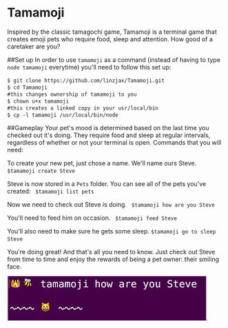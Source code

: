 # Tamamoji
Inspired by the classic tamagochi game, Tamamoji is a terminal game that creates emoji pets who require food, sleep and attention. How good of a caretaker are you?

##Set up
In order to use `tamamoji` as a command (instead of having to type `node tamamoji` everytime) you'll need to follow this set up:

```
$ git clone https://github.com/linzjax/Tamamoji.git
$ cd Tamamoji
#this changes ownership of tamamoji to you
$ chown u+x tamamoji
#this creates a linked copy in your usr/local/bin
$ cp -l tamamoji /usr/local/bin/node

```

##Gameplay
Your pet's mood is determined based on the last time you checked out it's doing. They require food and sleep at regular intervals, regardless of whether or not your terminal is open. Commands that you will need:

To create your new pet, just chose a name. We'll name ours Steve.
` $tamamoji create Steve `

Steve is now stored in a `Pets` folder. You can see all of the pets you've created:
` $tamamoji list pets`

Now we need to check out Steve is doing.
` $tamamoji how are you Steve`

You'll need to feed him on occasion.
` $tamamoji feed Steve`

You'll also need to make sure he gets some sleep.
` $tamamoji go to sleep Steve `

You're doing great! And that's all you need to know. Just check out Steve from time to time and enjoy the rewards of being a pet owner: their smiling face.

![smiling face](/img/happy_pet.png).
